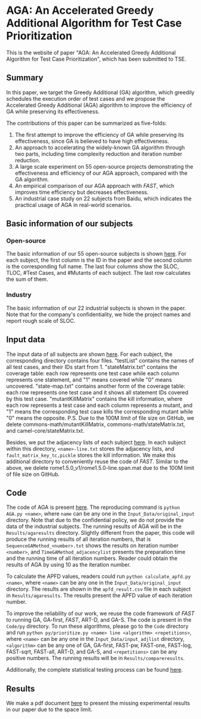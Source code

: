 # AGA: An Accelerated Greedy Additional Algorithm for Test Case Prioritization

This is the website of paper "AGA: An Accelerated Greedy Additional Algorithm for Test Case Prioritization", which has been submitted to TSE.

## Summary

In this paper, we target the Greedy Additional (GA) algorithm, which greedily schedules the execution order of test cases and we propose the Accelerated Greedy Additional (AGA) algorithm to improve the efficiency of GA while preserving its effectiveness. 

The contributions of this paper can be summarized as five-folds:

1. The first attempt to improve the efficiency of GA while preserving its effectiveness, since GA is believed to have high effectiveness.
2. An approach to accelerating the widely-known GA algorithm through two parts, including time complexity reduction and iteration number reduction.
3. A large scale experiment on 55 open-source projects demonstrating the effectiveness and efficiency of our AGA approach, compared with the GA algorithm.
4. An empirical comparison of our AGA approach with *FAST*, which improves time efficiency but decreases effectiveness.
5. An industrial case study on 22 subjects from Baidu, which indicates the practical usage of AGA in real-world scenarios.



## Basic information of our subjects

### Open-source

The basic information of our 55 open-source subjects is shown [here](Basic_Information/opensource.pdf). For each subject, the first column is the ID in the paper and the second column is the corresponding full name. The last four columns show the SLOC, TLOC, #Test Cases, and #Mutants of each subject. The last row calculates the sum of them.

### Industry

The basic information of our 22 industrial subjects is shown in the paper. Note that for the company's confidentiality, we hide the project names and report rough scale of SLOC.

## Input data

The input data of all subjects are shown [here](Input_Data/original_input/). For each subject, the corresponding directory contains four files. "testList" contains the names of all test cases, and their IDs start from 1. "stateMatrix.txt" contains the coverage table: each row represents one test case while each column represents one statement, and "1" means covered while "0" means uncovered. "state-map.txt" contains another form of the coverage table: each row represents one test case and it shows all statement IDs covered by this test case. "mutantKillMatrix" contains the kill information, where each row represents a test case and each column represents a mutant, and "1" means the corresponding test case kills the corresponding mutant while "0" means the opposite. P.S. Due to the 100M limit of file size on GitHub, we delete commons-math/mutantKillMatrix, commons-math/stateMatrix.txt, and camel-core/stateMatrix.txt.

Besides, we put the adjacency lists of each subject [here](Input_Data/input_adjlist/). In each subject within this directory, ```<name>-line.txt``` stores the adjacency lists, and ```fault_matrix_key_tc,pickle``` stores the kill information. We make this additional directory to conveniently reuse the code of *FAST*. Similar to the above, we delete rome1.5.0_v1/rome1.5.0-line.span.mat due to the 100M limit of file size on GitHub.

## Code

The code of AGA is present [here](Code/AGA.py). The reproducing command is ```python AGA.py <name>```, where ```name``` can be any one in the ```Input_Data/original_input``` directory. Note that due to the confidential policy, we do not provide the data of the industrial subjects. The running results of AGA will be in the ```Results/agaresults``` directory. Slightly different from the paper, this code will produce the running results of all iteration numbers, that is ```SequenceGAMethod_<number>.txt``` shows the results on iteration number ```<number>```, and ```TimeGAMethod_adjacencylist``` presents the preparation time and the running time of  all iteration numbers. Reader could obtain the results of AGA by using 10 as the iteration number.

To calculate the APFD values, readers could run ```python calculate_apfd.py <name>```, where ```<name>``` can be any one in the ```Input_Data/original_input``` directory. The results are shown in the ```apfd_result.csv``` file in each subject in ```Results/agaresults```. The results present the APFD value of each iteration number.

To improve the reliability of our work, we reuse the code framework of *FAST* to running GA, GA-first, *FAST*, ART-D, and GA-S. The code is present in the ```Code/py``` directory. To run these algorithms, please go to the ```Code``` directory and run ```python py/prioritize.py <name> line <algorithm> <repetitions>```, where ```<name>``` can be any one in the ```Input_Data/input_adjlist``` directory, ```<algorithm>``` can be any one of GA, GA-first, FAST-pw, FAST-one, FAST-log, FAST-sqrt, FAST-all, ART-D, and GA-S, and ```<repetitions>``` can be any positive numbers. The running results will be in ```Results/compareresults```.

Additionally, the complete statistical testing process can be found [here](statisticaltests.R).



## Results

We make a pdf document [here](results.pdf) to present the missing experimental results in our paper due to the space limit.



